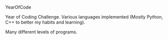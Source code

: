  YearOfCode

Year of Coding Challenge. Various languages implemented (Mostly Python, C++ to better my habits and learning). 

Many different levels of programs. 

